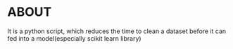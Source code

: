 # ABOUT
It is a python script, which reduces the time to clean a dataset before it can fed into a model(especially scikit learn library)